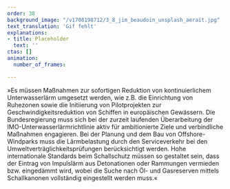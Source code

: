 ```yaml
---
order: 38
background_image: "/v1708198712/3_8_jim_beaudoin_unsplash_aerait.jpg"
text_translation: 'Gif fehlt'
explanations:
- title: Placeholder
  text: ''
ctas: []
animation:
  number_of_frames: 

---
```

»Es müssen Maßnahmen zur sofortigen Reduktion von kontinuierlichem Unterwasserlärm umgesetzt werden, wie z.B. die Einrichtung von Ruhezonen sowie die Initiierung von Pilotprojekten zur Geschwindigkeitsreduktion von Schiffen in europäischen Gewässern. Die Bundesregierung muss sich bei der zurzeit laufenden Überarbeitung der IMO-Unterwasserlärmrichtlinie aktiv für ambitionierte Ziele und verbindliche Maßnahmen engagieren. Bei der Planung und dem Bau von Offshore-Windparks muss die Lärmbelastung durch den Serviceverkehr bei den Umweltverträglichkeitsprüfungen berücksichtigt werden.  Hohe internationale Standards beim Schallschutz müssen so gestaltet sein, dass der Eintrag von Impulslärm aus Detonationen oder Rammungen vermieden bzw. eingedämmt wird, wobei die Suche nach Öl- und Gasreserven mittels Schallkanonen vollständig eingestellt werden muss.«